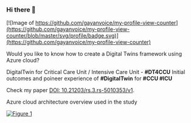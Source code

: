 ### Hi there 👋 
[![Image of https://github.com/gayanvoice/my-profile-view-counter](https://github.com/gayanvoice/my-profile-view-counter/blob/master/svg/profile/badge.svg)](https://github.com/gayanvoice/my-profile-view-counter)

Would you like to know how to create a Digital Twins framework using Azure cloud?

DigitalTwin for Critical Care Unit / Intensive Care Unit - **#DT4CCU** Initial outcomes and poineer experience of **#DigitalTwin** for **#CCU #ICU**

Check my paper [DOI: 10.21203/rs.3.rs-5010353/v1](http://dx.doi.org/10.21203/rs.3.rs-5010353/v1).

Azure cloud architecture overview used in the study  

[![Figure 1](https://assets-eu.researchsquare.com/files/rs-5010353/v1/4ca02d8e8077756cbc68d73b.jpg?maxDims=1200x1200)](http://dx.doi.org/10.21203/rs.3.rs-5010353/v1)

